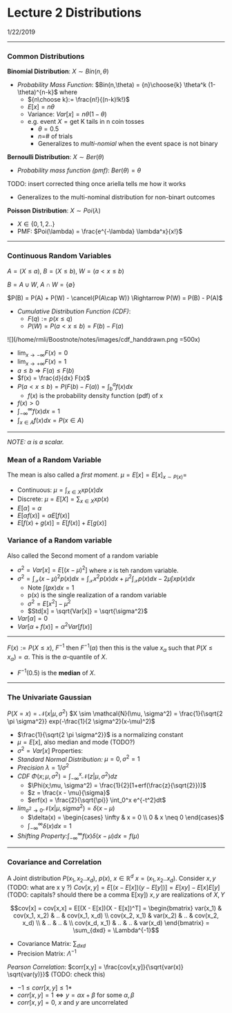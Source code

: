 # Lecture 2 Distributions
1/22/2019

---
### Common Distributions
**Binomial Distribution**: $X\sim Bin(n,\theta)$
* *Probability Mass Function*: $Bin(n,\theta) = {n}\choose{k} \theta^k (1-\theta)^{n-k}$ where
  * ${n\choose k}:= \frac{n!}{(n-k)!k!}$
  * $E[x] = n\theta$
  * Variance: $Var[x] = n\theta(1-\theta)$
  * e.g. $\text{event }X = {\text{get K tails in n coin tosses}}$
    * $\theta = 0.5$
    * $n =$# of trials
    * Generalizes to *multi-nomial* when the event space is not binary

**Bernoulli Distribution**: $X\sim Ber(\theta)$
* *Probability mass function (pmf)*: $Ber(\theta) = \theta$

TODO: insert corrected thing once ariella tells me how it works

* Generalizes to the multi-nominal distribution for non-binart outcomes

**Poisson Distribution**: $X \sim Poi(\lambda)$
* $X \in \{0,1,2..\}$
* PMF: $Poi(\lambda) = \frac{e^{-\lambda} \lambda^x}{x!}$

---
### Continuous Random Variables
$A = (X \leq a)$, $B = (X \leq b)$, $W = (a \lt x \leq b)$

$B = A \cup W$, $A \cap W = \{\emptyset \}$

$P(B) = P(A) + P(W) - \cancel{P(A\cap W)} \Rightarrow P(W) = P(B) - P(A)$

* *Cumulative Distribution Function (CDF)*:
  * $F(q):= p(x\leq q)$
  * $P(W) = P(a\lt x \leq b) = F(b) - F(a)$

![](/home/rmli/Boostnote/notes/images/cdf_handdrawn.png =500x)

* $\lim_{x\to-\infty}F(x) = 0$
* $\lim_{x\to+\infty}F(x) =1$
* $a \leq b \Rightarrow F(a) \leq F(b)$
* $f(x) = \frac{d}{dx} F(x)$
* $P(a\lt x\leq b) = P(F(b) - F(a)) = \int_b^a f(x) dx$
  * $f(x)$ is the probability density function (pdf) of x
* $f(x)>0$
* $\int_{-\infty}^\infty f(x)dx = 1$
* $\int_{x \in A} f(x) dx = P(x \in A)$

---
*NOTE: $\alpha$ is a scalar.*
### Mean of a Random Variable
The mean is also called a *first moment*.
$\mu = E[x] = E[x]_{x \sim P(x)} =$
* Continuous: $\mu =\int_{x \in X} x p(x) dx$
* Discrete: $\mu = E[X] = \sum_{x \in X}x p(x)$
* $E[\alpha] = \alpha$
* $E[\alpha f(x)] = \alpha E[f(x)]$
* $E[f(x) + g(x)] = E[f(x)] + E[g(x)]$

### Variance of a Random variable
Also called the Second moment of a random variable
* $\sigma^2 = Var[x] = E[(x-\mu)^2]$ where $x$ is teh random variable.
* $\sigma^2 = \int_\mathcal{X} (x-\mu)^2 p(x) dx = \int_\mathcal{X} x^2 p(x) dx + \mu^2 \int_\mathcal{X}p(x) dx - 2\mu \int x p(x) dx$
  * Note $\int(px)dx = 1$
  * p(x) is the single realization of a random variable
  * $\sigma^2 = E[x^2] - \mu^2$
  * $Std[x] = \sqrt{Var[x]} = \sqrt{\sigma^2}$
* $Var[\alpha] = 0$
* $Var[\alpha + f(x)] = \alpha^2 Var[f(x)]$

---
$F(x):=P(X\leq x),\  F^{-1}$ then $F^{-1}(\alpha)$ then this is the value $x_\alpha$ such that $P(X \leq x_\alpha) = \alpha$. This is the $\alpha$-quantile of $X$.
* $F^{-1}(0.5)$ is the **median** of $X$.

---
### The Univariate Gaussian
$P(X=x) = \mathcal{N}(x|\mu, \sigma^2)$
$X \sim \mathcal{N}(\mu, \sigma^2) = \frac{1}{\sqrt{2 \pi \sigma^2}} exp(-\frac{1}{2 \sigma^2}(x-\mu)^2)$
* $\frac{1}{\sqrt{2 \pi \sigma^2}}$ is a normalizing constant
* $\mu = E[x]$, also median and mode (TODO?)
* $\sigma^2 = Var[x]$
Properties:
* *Standard Normal Distribution:* $\mu = 0, \sigma^2 =1$
* *Precision* $\lambda = 1/\sigma^2$
* *CDF* $\Phi(x;\mu, \sigma^2) = \int_{-\infty}^x \mathcal{N}(z|\mu, \sigma^2)dz$
  * $\Phi(x;\mu, \sigma^2) = \frac{1}{2}[1+erf(\frac{z}{\sqrt{2}})]$
  * $z = \frac{x - \mu}{\sigma}$
  * $erf(x) = \frac{2}{\sqrt{\pi}} \int_0^x e^{-t^2}dt$
* $lim_{\sigma^2 \to 0} \mathcal{N}(x|\mu, sigma^2) = \delta(x-\mu)$
  * $\delta(x) = \begin{cases}
      \infty & x = 0 \\
      0 &  x \neq 0
   \end{cases}$
   * $\int_{-\infty}^\infty \delta(x) dx = 1$
 * *Shifting Property:*$\int_{-\infty}^\infty f(x) \delta(x-\mu) dx = f(\mu)$

---
### Covariance and Correlation
A Joint distribution $P(x_1, x_2 .. x_d),\ p(x),\ x \in \mathbb{R}^d \ x=(x_1, x_2.. x_d)$. Consider $x,y$ (TODO: what are x y ?)
$Cov[x,y] = E[(x - E[x])(y - E[y])] = E[xy] - E[x] E[y]$ (TODO: capitals? should there be a comma E[xy])
$x,y$ are realizations of $X,Y$

$$cov[x] = cov[x,x] = E[(X - E[x])(X - E[x])^T] = \begin{bmatrix}
var(x_1) & cov(x_1, x_2) & .. & cov(x_1, x_d) \\
cov(x_2, x_1) & var(x_2) & .. & cov(x_2, x_d) \\
& .. & .. & \\
cov(x_d, x_1) & .. & .. & var(x_d)
\end{bmatrix} =
\sum_{dxd} = \Lambda^{-1}$$
* Covariance Matrix: $\sum_{dxd}$
* Precision Matrix: $\Lambda^{-1}$

*Pearson Correlation*: $corr[x,y] = \frac{cov[x,y]}{\sqrt{var(x)} \sqrt{var(y)}}$ (TODO: check this)
* $-1 \leq corr[x,y] \leq 1$*
* $corr[x,y] = 1 \iff y = \alpha x + \beta \text{ for some }\alpha, \beta$
* $corr[x,y] = 0$,  $x$ and $y$ are uncorrelated

